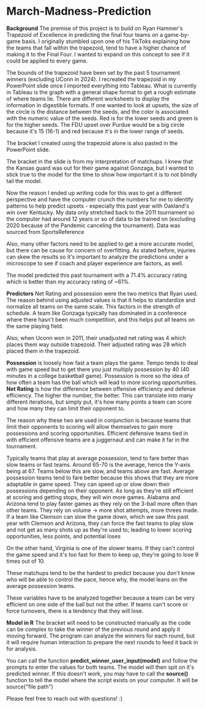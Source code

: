 # March-Madness-Prediction


**Background**
The premise of this project is to build on Ryan Hammer's Trapezoid of Excellence in predicting the final four teams on a game-by-game basis. I originally stumbled upon one of his TikToks explaining how the teams that fall within the trapezoid, tend to have a higher chance of making it to the Final Four. I wanted to expand on this concept to see if it could be applied to every game.

The bounds of the trapezoid have been set by the past 5 tournament winners (excluding UConn in 2024). I recreated the trapezoid in my PowerPoint slide once I imported everything into Tableau. What is currently in Tableau is the graph with a general shape format to get a rough estimate of where teams lie. There are different worksheets to display the information in digestible formats. If one wanted to look at upsets, the size of the circle is the distance between the seeds, and the color is associated with the numeric value of the seeds. Red is for the lower seeds and green is for the higher seeds. The FDU upset over Purdue would be a big circle because it's 15 (16-1) and red because it's in the lower range of seeds.

The bracket I created using the trapezoid alone is also pasted in the PowerPoint slide. 

The bracket in the slide is from my interpretation of matchups. I knew that the Kansas guard was out for their game against Gonzaga, but I wanted to stick true to the model for the time to show how important it is to not blindly tail the model.

Now the reason I ended up writing code for this was to get a different perspective and have the computer crunch the numbers for me to identify patterns to help predict upsets - especially this past year with Oakland's win over Kentucky. My data only stretched back to the 2011 tournament so the computer had around 12 years or so of data to be trained on (excluding 2020 because of the Pandemic canceling the tournament). Data was sourced from SportsReference

Also, many other factors need to be applied to get a more accurate model, but there can be cause for concern of overfitting. As stated before, injuries can skew the results so it's important to analyze the predictions under a microscope to see if coach and player experience are factors, as well.

The model predicted this past tournament with a 71.4% accuracy rating which is better than my accuracy rating of ~61%.


**Predictors**
Net Rating and possession were the two metrics that Ryan used. The reason behind using adjusted values is that it helps to standardize and normalize all teams on the same scale. This factors in the strength of schedule. A team like Gonzaga typically has dominated in a conference where there hasn't been much competition, and this helps put all teams on the same playing field. 

Also, when Uconn won in 2011, their unadjusted net rating was 4 which places them way outside trapezoid. Their adjusted rating was 28 which placed them in the trapezoid.

**Possession** is loosely how fast a team plays the game. Tempo tends to deal with game speed but to get there you just multiply possession by 40 (40 minutes in a college basketball game). Possession is more so the idea of how often a team has the ball which will lead to more scoring opportunities. 
**Net Rating** is how the difference between offensive efficiency and defense efficiency. The higher the number, the better. This can translate into many different iterations, but simply put, it's how many points a team can score and how many they can limit their opponent to.

The reason why these two are used in conjunction is because teams that limit their opponents to scoring will allow themselves to gain more possessions and scoring opportunities. Efficient defensive teams tied in with efficient offensive teams are a juggernaut and can make it far in the tournament. 

Typically teams that play at average possession, tend to fare better than slow teams or fast teams. Around 65-70 is the average, hence the Y-axis being at 67. Teams below this are slow, and teams above are fast. Average possession teams tend to fare better because this shows that they are more adaptable in game speed. They can speed up or slow down their possessions depending on their opponent. As long as they're still efficient at scoring and getting stops, they will win more games. Alabama and Arizona tend to play faster games as they rely on the 3-ball more often than other teams. They rely on volume -> more shot attempts, more threes made. If a team like Clemson can slow the game down, which we saw this past year with Clemson and Arizona, they can force the fast teams to play slow and not get as many shots up as they're used to; leading to lower scoring opportunities, less points, and potential loses

On the other hand, Virginia is one of the slower teams. If they can't control the game speed and it's too fast for them to keep up, they're going to lose 9 times out of 10.

These matchups tend to be the hardest to predict because you don't know who will be able to control the pace, hence why, the model leans on the average possession teams. 

These variables have to be analyzed together because a team can be very efficient on one side of the ball but not the other. If teams can't score or force turnovers, there is a tendency that they will lose.



**Model in R**
The bracket will need to be constructed manually as the code can be complex to take the winner of the previous round and apply it moving forward. The program can analyze the winners for each round, but it will require human interaction to prepare the next rounds to feed it back in for analysis. 

You can call the function **predict_winner_user_input(model)** and follow the prompts to enter the values for both teams. The model will then spit on it's predicted winner. If this doesn't work, you may have to call the **source()** function to tell the model where the script exists on your computer. It will be source("file path")




Please feel free to reach out with questions! :)
